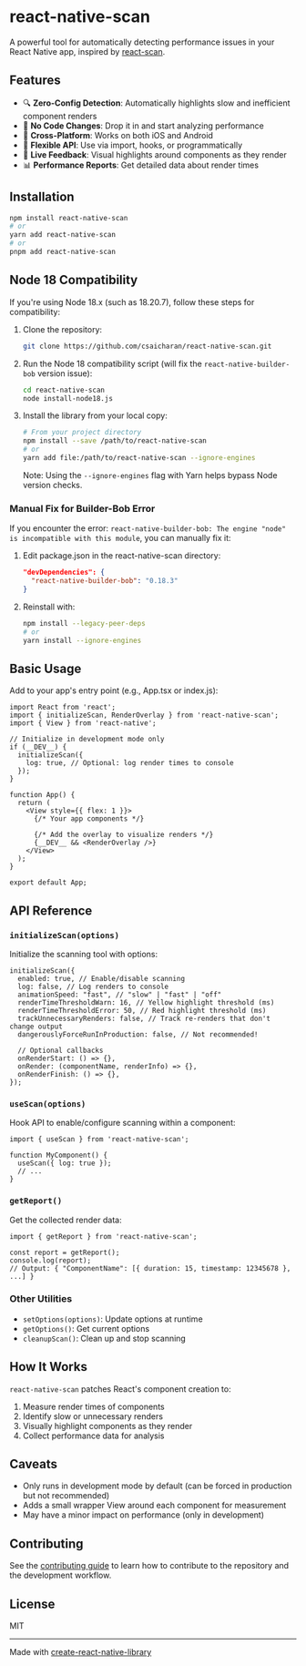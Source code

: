 # react-native-scan

A powerful tool for automatically detecting performance issues in your React Native app, inspired by [react-scan](https://github.com/aidenybai/react-scan).

## Features

- 🔍 **Zero-Config Detection**: Automatically highlights slow and inefficient component renders
- 🚫 **No Code Changes**: Drop it in and start analyzing performance
- 📱 **Cross-Platform**: Works on both iOS and Android
- 🧰 **Flexible API**: Use via import, hooks, or programmatically
- 🔄 **Live Feedback**: Visual highlights around components as they render
- 📊 **Performance Reports**: Get detailed data about render times

## Installation

```sh
npm install react-native-scan
# or
yarn add react-native-scan
# or 
pnpm add react-native-scan
```

## Node 18 Compatibility

If you're using Node 18.x (such as 18.20.7), follow these steps for compatibility:

1. Clone the repository:
   ```sh
   git clone https://github.com/csaicharan/react-native-scan.git
   ```

2. Run the Node 18 compatibility script (will fix the `react-native-builder-bob` version issue):
   ```sh
   cd react-native-scan
   node install-node18.js
   ```

3. Install the library from your local copy:
   ```sh
   # From your project directory
   npm install --save /path/to/react-native-scan
   # or
   yarn add file:/path/to/react-native-scan --ignore-engines
   ```

   Note: Using the `--ignore-engines` flag with Yarn helps bypass Node version checks.

### Manual Fix for Builder-Bob Error

If you encounter the error: `react-native-builder-bob: The engine "node" is incompatible with this module`, you can manually fix it:

1. Edit package.json in the react-native-scan directory:
   ```json
   "devDependencies": {
     "react-native-builder-bob": "0.18.3"
   }
   ```

2. Reinstall with:
   ```sh
   npm install --legacy-peer-deps
   # or
   yarn install --ignore-engines
   ```

## Basic Usage

Add to your app's entry point (e.g., App.tsx or index.js):

```tsx
import React from 'react';
import { initializeScan, RenderOverlay } from 'react-native-scan';
import { View } from 'react-native';

// Initialize in development mode only
if (__DEV__) {
  initializeScan({
    log: true, // Optional: log render times to console
  });
}

function App() {
  return (
    <View style={{ flex: 1 }}>
      {/* Your app components */}
      
      {/* Add the overlay to visualize renders */}
      {__DEV__ && <RenderOverlay />}
    </View>
  );
}

export default App;
```

## API Reference

### `initializeScan(options)`

Initialize the scanning tool with options:

```tsx
initializeScan({
  enabled: true, // Enable/disable scanning
  log: false, // Log renders to console
  animationSpeed: "fast", // "slow" | "fast" | "off"
  renderTimeThresholdWarn: 16, // Yellow highlight threshold (ms)
  renderTimeThresholdError: 50, // Red highlight threshold (ms)
  trackUnnecessaryRenders: false, // Track re-renders that don't change output
  dangerouslyForceRunInProduction: false, // Not recommended!
  
  // Optional callbacks
  onRenderStart: () => {},
  onRender: (componentName, renderInfo) => {},
  onRenderFinish: () => {},
});
```

### `useScan(options)`

Hook API to enable/configure scanning within a component:

```tsx
import { useScan } from 'react-native-scan';

function MyComponent() {
  useScan({ log: true });
  // ...
}
```

### `getReport()`

Get the collected render data:

```tsx
import { getReport } from 'react-native-scan';

const report = getReport();
console.log(report);
// Output: { "ComponentName": [{ duration: 15, timestamp: 12345678 }, ...] }
```

### Other Utilities

- `setOptions(options)`: Update options at runtime
- `getOptions()`: Get current options
- `cleanupScan()`: Clean up and stop scanning

## How It Works

`react-native-scan` patches React's component creation to:

1. Measure render times of components
2. Identify slow or unnecessary renders
3. Visually highlight components as they render
4. Collect performance data for analysis

## Caveats

- Only runs in development mode by default (can be forced in production but not recommended)
- Adds a small wrapper View around each component for measurement
- May have a minor impact on performance (only in development)

## Contributing

See the [contributing guide](CONTRIBUTING.md) to learn how to contribute to the repository and the development workflow.

## License

MIT

---

Made with [create-react-native-library](https://github.com/callstack/react-native-builder-bob)
